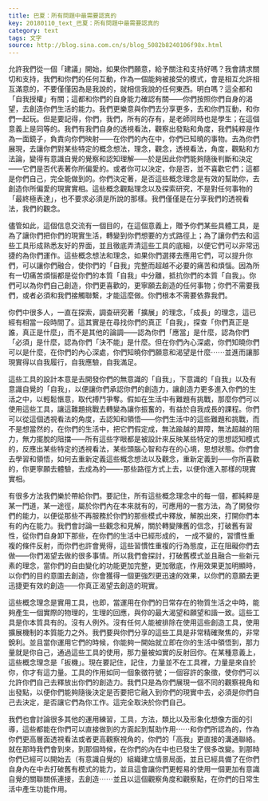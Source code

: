 ```yaml
---
title: 巴夏：所有問題中最需要認真的
key: 20180110_text_巴夏：所有問題中最需要認真的
category: text
tags: 文字
source: http://blog.sina.com.cn/s/blog_5082b8240106f98x.html
---
```


允許我們從一個「建議」開始，如果你們願意，給予關注和支持好嗎？我會請求關切和支持，我們和你們的任何互動，作為一個能夠被接受的模式，會是相互允許相互滿意的，不要僅僅因為是我說的，就相信我說的任何東西。明白嗎？這全都和「自我授權」有關；這都和你們的自身能力確認有關——你們按照你們自身的渴望，去創造你們生活的能力。我們更樂意與你們去分享更多，去和你們互動，和你們一起玩。但是要記得，你們，我們，所有的存有，是老師同時也是學生；在這個意義上是同等的。我們有我們自身的透視看法，觀察出發點和角度，我們純粹是作為一面鏡子，負責向你們映射——在你們的內在中，你們已知曉的事物。去為你們展現，去讓你們對某些特定的概念想法，理念，觀念，透視看法，角度，觀點和方法論，變得有意識自覺的覺察和認知理解——於是因此你們能夠隨後判斷和決定——它們是否代表著你所偏愛的。或者你可以決定，你是否，並不喜歡它們；這都是你們自己，完全能做到的。你們決定著，是否這些概念理念是有效的幫助你，去創造你所偏愛的現實實相。這些概念觀點理念以及探索研究，不是對任何事物的「最終極表達」，也不要求必須是所說的那樣。我們僅僅是在分享我們的透視看法，我們的觀念。

儘管如此，這個信息交流有一個目的，在這個意義上，贈予你們某些具體工具，是為了讓你們把你們的現實生活，轉變到你們想要的方式路徑上；為了讓你們去和這些工具形成熟悉友好的界面，並且徹底弄清這些工具的底細，以便它們可以非常迅捷的為你們運作。這些概念想法和理念，如果你們選擇去應用它們，可以提升你們，可以讓你們融合，使你們的「自我」完整而超越不必要的痛苦和煩惱。因為所有一切痛苦煩惱都是從你們的本質「自我」中分離，抵抗你們的本質「自我」。你們可以為你們自己創造，你們更喜歡的，更寧願去創造的任何事物；你們不需要我們，或者必須和我們接觸聯繫，才能這麼做。你們根本不需要依靠我們。

你們中很多人，一直在探索，調查研究著「擴展」的理念，「成長」的理念，這已經有相當一段時間了。這其實是在尋找你們的真正「自我」，探查「你們真正是誰，真正是什麼」，而不是其他的論調——認為你們「應當」是什麼，認為你們「必須」是什麼，認為你們「決不能」是什麼。但在你們內心深處，你們知曉你們可以是什麼，在你們的內心深處，你們知曉你們願意和渴望是什麼⋯⋯並進而讓那現實得以自我履行，自我應驗，自我滿足。

這些工具的設計本意是去開發你們的無意識的「自我」，下意識的「自我」以及有意識自覺的「自我」，以便讓你們承認你們的創造力，讓創造力更多進入你們的生活之中，以輕鬆愜意，取代搏鬥爭奪。假如在生活中有難題有挑戰，那麼你們可以使用這些工具，讓這難題挑戰去轉變為讓你振奮的，有益於自我成長的課程。你們可以從這個透視看法的角度，去認知和領悟——你們生活中的這些難題和挑戰，而不是想當然的，在你們的生活中，把它們假定成，無法踰越的屏障，無法超越的阻力，無力擺脫的阻擋——所有這些字眼都是被設計來反映某些特定的思想認知模式的，反應出某些特定的透視看法，某些頭腦心智和存在的心境，思想狀態。你們會去學習和領悟，如何去重新定義這些概念想法以及觀念，重新定義到——你所喜歡的，你更寧願去體驗，去成為的——-那些路徑方式上去，以便你進入那樣的現實實相。

有很多方法我們樂於帶給你們。要記住，所有這些概念理念中的每一個，都純粹是某一門道，某一途徑，屬於你們內在本來就有的，可應用的一套方法，為了開發你們的能力，以便從那些不再服務於你們的那些模式中釋放，解脫出來，打開你們本有的內在能力。我們會討論一些觀念和見解，關於轉變陳舊的信念，打破舊有習性，從你們自身卸下那些，在你們的生活中已經形成的， 一成不變的，習慣性重複的條件反射，而你們也許會覺得，這些習慣性重複的行為態度，正在阻礙你們去做——你們渴望去做的很多事情。所以我們會探討，打破舊模式並且融合一些新元素的理念，當你們的自由變化的功能更加完整，更加徹底，作用效果更加明顯時，以你們的目的意圖去創造，你會獲得一個更強烈更迅速的效果，以你們的意願去更迅捷更有效的創造——你真正渴望去創造的現實。

這些概念理念是實用工具，也即，當運用在你們的日常存在的物質生活之中時，能夠產生一個實際的物理的，生理的回應，與你的最大渴望和願望和諧一致。這些工具是你本質具有的。沒有人例外。沒有任何人能被排除在使用這些創造工具，使用擴展機制的本質能力之外。我們要與你們分享的這些工具是非常精確聚焦的，非常銳利。並且當你運用它們的時候，你能夠一開始就立即在你的生活中領悟到，那力量就是你自己，通過這些工具的使用，那力量被如實的反射回你。在某種意義上，這些概念理念是「扳機」。現在要記住，記住，力量並不在工具裡，力量是來自於你，你才有這力量。工具的作用如同一個象徵符號；一個容許的象徵，使你們可以允許你們自己去釋放出你們的創造力。我們只是為你們展現一個不同的觀察視角和出發點，以便你們能夠隨後決定是否要把它融入到你們的現實中去，必須是你們自己去決定，是否讓它們為你工作。這完全取決於你們自己。

我們也會討論很多其他的運用練習，工具，方法，類比以及形象化想像方面的引導，這些都能在你們可以直接做到的方面起到幫助作用⋯⋯和你們所認為的，作為你們更高層面透視看法或者更高觀察視角的，你們的「高我」更直接的溝通聯絡。就在那時我們會到來，到那個時候，在你們的內在中也已發生了很多改變。到那時你們已經可以開始去（有意識自覺的）組織建立情景局面，並且已經具備了在你們自身內在中去打破舊有模式的能力，並且這會讓你們更輕易的使用一個更加有意識自覺的關聯關係連接，去創造⋯⋯並且以這個觀察角度和觀察點，在你們的日常生活中產生功能作用。
